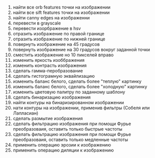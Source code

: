 1) найти все orb features точки на изображении
2) найти все sift features точки на изображении
3) найти canny edges на изображенни
4) перевести в grayscale
5) перевести изорбражение в hsv
6) отразить изображение по правой границе
7) отразить изображение по нижней границе
8) повернуть изображение на 45 градусов
9) повернуть изображение на 30 градусов вокруг заданной точки
10) сместить изображение но 10 пикселей вправо
11) изменить яркость изоббражения
12) изменить контрасть изображения
13) сделать гамма-перобразование
14) сделать гистограмную эквайлизацию
15) изменить баланс белого, сделать более "теплую" картинку
16) изменить баланс белого, сделать более "холодную" картинку
17) изменить цветовую палитру по заданному шаблону
18) сделать бинаризацию изображения
19) найти контуры на бинаризированном изображении
20) нати контуры на изображении, применив фильтры (Собеля или Лапласиан)
21) сделать размытие изображения
22) сделать фильтрацию изображения при помощи Фурье преобразоваия, оставить только
быстрые частоты
23) сделать фильтрацию изображения при помощи Фурье преобразоваия, оставить только
медленные частоты
24) применить операцию эрозии к изображению
25) применить операцию диляции к изображению
